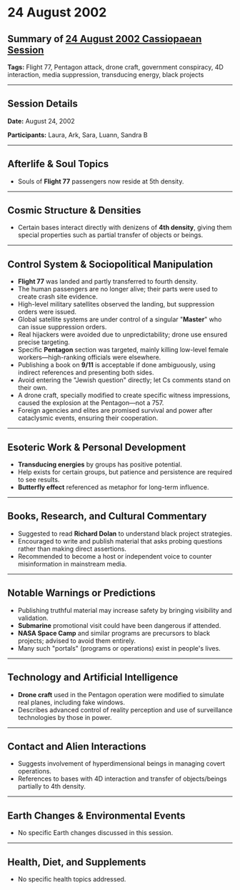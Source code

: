 # 24 August 2002

## Summary of [24 August 2002 Cassiopaean Session](https://cassiopaea.org/forum/threads/session-24-august-2002.21621/)

**Tags:** Flight 77, Pentagon attack, drone craft, government conspiracy, 4D interaction, media suppression, transducing energy, black projects

---

## Session Details

**Date:** August 24, 2002

**Participants:** Laura, Ark, Sara, Luann, Sandra B

---

## Afterlife & Soul Topics

- Souls of **Flight 77** passengers now reside at 5th density.

---

## Cosmic Structure & Densities

- Certain bases interact directly with denizens of **4th density**, giving them special properties such as partial transfer of objects or beings.

---

## Control System & Sociopolitical Manipulation

- **Flight 77** was landed and partly transferred to fourth density.
- The human passengers are no longer alive; their parts were used to create crash site evidence.
- High-level military satellites observed the landing, but suppression orders were issued.
- Global satellite systems are under control of a singular "**Master**" who can issue suppression orders.
- Real hijackers were avoided due to unpredictability; drone use ensured precise targeting.
- Specific **Pentagon** section was targeted, mainly killing low-level female workers—high-ranking officials were elsewhere.
- Publishing a book on **9/11** is acceptable if done ambiguously, using indirect references and presenting both sides.
- Avoid entering the "Jewish question" directly; let Cs comments stand on their own.
- A drone craft, specially modified to create specific witness impressions, caused the explosion at the Pentagon—not a 757.
- Foreign agencies and elites are promised survival and power after cataclysmic events, ensuring their cooperation.

---

## Esoteric Work & Personal Development

- **Transducing energies** by groups has positive potential.
- Help exists for certain groups, but patience and persistence are required to see results.
- **Butterfly effect** referenced as metaphor for long-term influence.

---

## Books, Research, and Cultural Commentary

- Suggested to read **Richard Dolan** to understand black project strategies.
- Encouraged to write and publish material that asks probing questions rather than making direct assertions.
- Recommended to become a host or independent voice to counter misinformation in mainstream media.

---

## Notable Warnings or Predictions

- Publishing truthful material may increase safety by bringing visibility and validation.
- **Submarine** promotional visit could have been dangerous if attended.
- **NASA Space Camp** and similar programs are precursors to black projects; advised to avoid them entirely.
- Many such "portals" (programs or operations) exist in people's lives.

---

## Technology and Artificial Intelligence

- **Drone craft** used in the Pentagon operation were modified to simulate real planes, including fake windows.
- Describes advanced control of reality perception and use of surveillance technologies by those in power.

---

## Contact and Alien Interactions

- Suggests involvement of hyperdimensional beings in managing covert operations.
- References to bases with 4D interaction and transfer of objects/beings partially to 4th density.



---
## Earth Changes & Environmental Events

- No specific Earth changes discussed in this session.


---
## Health, Diet, and Supplements

- No specific health topics addressed.


